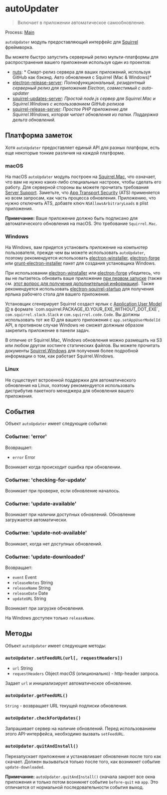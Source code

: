 # autoUpdater

> Включает в приложении автоматическое самообновление.

Process: [Main](../glossary.md#main-process)

`autoUpdater` модуль предоставляющий интерфейс для [Squirrel](https://github.com/Squirrel) фреймворка.

Вы можете быстро запустить серверный релиз мульти-платформы для распространения вашего приложения используя один из проектов:

* [nuts](https://github.com/GitbookIO/nuts): * Смарт-релиз сервера для ваших приложений, используя GitHub как бэкэнд. Авто обновления с Squirrel (Mac & Windows)*
* [electron-release-server](https://github.com/ArekSredzki/electron-release-server): *Полнофункциональный, резидентный серверный релиз для приложения Electron, совместимый с auto-updater*
* [squirrel-updates-server](https://github.com/Aluxian/squirrel-updates-server): *Простой node.js сервер для Squirrel.Mac и Squirrel.Windows с использованием GitHub релизов*
* [squirrel-release-server](https://github.com/Arcath/squirrel-release-server): *Простое PHP приложение для Squirrel.Windows, которая читает обновления из папки. Поддержка дельта обновлений.*

## Платформа заметок

Хотя `autoUpdater` предоставляет единый API для разных платформ, есть еще некоторые тонкие различия на каждой платформе.

### macOS

На macOS `autoUpdater` модуль построен на [Squirrel.Mac](https://github.com/Squirrel/Squirrel.Mac), что означает, что вам не нужно каких-либо специальных настроек, чтобы сделать его работу. Для серверной стороны вы можете прочитать требования [Server Support](https://github.com/Squirrel/Squirrel.Mac#server-support). Заметьте, что [App Transport Security](https://developer.apple.com/library/content/documentation/General/Reference/InfoPlistKeyReference/Articles/CocoaKeys.html#//apple_ref/doc/uid/TP40009251-SW35) (ATS) применяется ко всем запросам, как часть процесса обновления. Приложению, что нужно отключить ATS, добавте ключ `NSAllowsArbitraryLoads` в plist приложения.

**Примечание:** Ваше приложение должно быть подписано для автоматического обновления на macOS. Это требование `Squirrel.Mac`.

### Windows

На Windows, вам придется установить приложение на компьютер пользователя, прежде чем вы можете использовать `autoUpdater`, поэтому рекомендуется использовать [electron-winstaller](https://github.com/electron/windows-installer), [electron-forge](https://github.com/electron-userland/electron-forge) или [grunt-electron-installer](https://github.com/electron/grunt-electron-installer) пакет для создания установщика Windows.

При использовании [electron-winstaller](https://github.com/electron/windows-installer) или [electron-forge](https://github.com/electron-userland/electron-forge) убедитесь, что вы не пытаетесь обновить ваше приложение [при первом запуске](https://github.com/electron/windows-installer#handling-squirrel-events) (также см. [этот вопрос для получения дополнительной информации](https://github.com/electron/electron/issues/7155)). Также рекомендуется использовать [electron-squirrel-startup](https://github.com/mongodb-js/electron-squirrel-startup) для получения ярлыка рабочего стола для вашего приложения.

Установщик сгенерирует Squirrel создаст ярлык с [Application User Model ID](https://msdn.microsoft.com/en-us/library/windows/desktop/dd378459(v=vs.85).aspx) в формате `com.squirrel.PACKAGE_ID.YOUR_EXE_WITHOUT_DOT_EXE`, `com.squirrel.slack.Slack` и `com.squirrel.code.Code`. Вы должны использовать тот же ID для вашего приложения с `app.setAppUserModelId` API, в противном случае Windows не сможет должным образом закрепить приложение в панели задач.

В отличие от Squirrel.Mac, Windows обновления можно размещать на S3 или любом другом хостинге статических файлов. Вы можете прочитать документы [Squirrel.Windows](https://github.com/Squirrel/Squirrel.Windows) для получения более подробной информации о том, как работает Squirrel.Windows.

### Linux

Не существует встроенной поддержки для автоматического обновления на Linux, поэтому рекомендуется использовать дистрибутив пакетного менеджера для обновления вашего приложения.

## События

Объект `autoUpdater` имеет следующие события:

### Событие: 'error'

Возвращает:

* `error` Error

Возникает когда происходит ошибка при обновлении.

### Событие: 'checking-for-update'

Возникает при проверке, если обновление началось.

### Событие: 'update-available'

Возникает при наличии доступных обновлений. Обновление загружается автоматически.

### Событие: 'update-not-available'

Возникает, когда нет доступных обновлений.

### Событие: 'update-downloaded'

Возвращает:

* `event` Event
* `releaseNotes` String
* `releaseName` String
* `releaseDate` Date
* `updateURL` String

Возникает при загрузке обновления.

На Windows доступен только `releaseName`.

## Методы

Объект `autoUpdater` имеет следующие методы:

### `autoUpdater.setFeedURL(url[, requestHeaders])`

* `url` String
* `requestHeaders` Object *macOS* (опиционально) - http-header запроса.

Задает `url` и инициализирует автоматическое обновление.

### `autoUpdater.getFeedURL()`

`String` - возвращает URL текущей подписки обновления.

### `autoUpdater.checkForUpdates()`

Запрашивает сервер на наличие обновлений. Перед использованием этого API-интерфейса, необходимо вызвать `setFeedURL`.

### `autoUpdater.quitAndInstall()`

Перезапускает приложение и устанавливает обновления после того как скачает. Должен вызываться только после того, как возникнет событие `update-downloaded`.

**Примечание:** `autoUpdater.quitAndInstall()` сначала закроет все окна приложения и только потом возникнет событие `before-quit` на `app`. Это отличается от нормальной последовательности события выход.